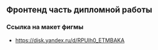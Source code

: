 ## Фронтенд часть дипломной работы 
### Ссылка на макет фигмы 
* https://disk.yandex.ru/d/RPUIh0_ETMBAKA